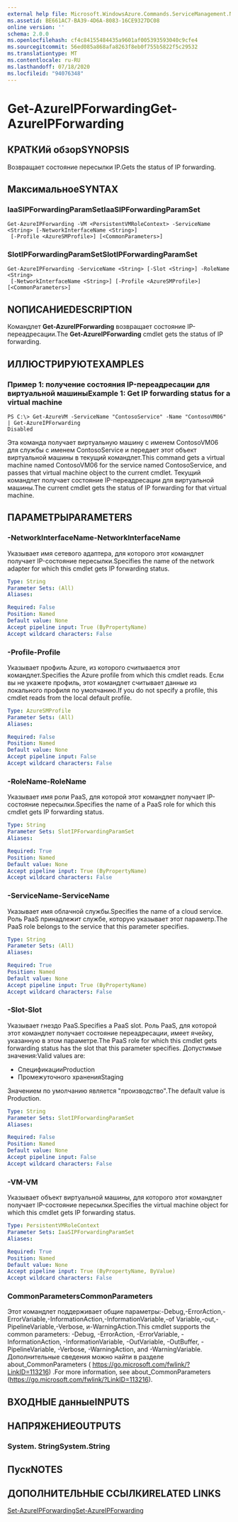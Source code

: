 ```yaml
---
external help file: Microsoft.WindowsAzure.Commands.ServiceManagement.Network.dll-Help.xml
ms.assetid: BE661AC7-BA39-4D6A-8083-16CE9327DC08
online version: ''
schema: 2.0.0
ms.openlocfilehash: cf4c84155484435a9601af005393593040c9cfe4
ms.sourcegitcommit: 56ed085a868afa8263f8eb0f755b5822f5c29532
ms.translationtype: MT
ms.contentlocale: ru-RU
ms.lasthandoff: 07/18/2020
ms.locfileid: "94076348"
---
```

# <span data-ttu-id="7aa8e-101">Get-AzureIPForwarding</span><span class="sxs-lookup"><span data-stu-id="7aa8e-101">Get-AzureIPForwarding</span></span>

## <span data-ttu-id="7aa8e-102">КРАТКИй обзор</span><span class="sxs-lookup"><span data-stu-id="7aa8e-102">SYNOPSIS</span></span>
<span data-ttu-id="7aa8e-103">Возвращает состояние пересылки IP.</span><span class="sxs-lookup"><span data-stu-id="7aa8e-103">Gets the status of IP forwarding.</span></span>

## <span data-ttu-id="7aa8e-104">Максимальное</span><span class="sxs-lookup"><span data-stu-id="7aa8e-104">SYNTAX</span></span>

### <span data-ttu-id="7aa8e-105">IaaSIPForwardingParamSet</span><span class="sxs-lookup"><span data-stu-id="7aa8e-105">IaaSIPForwardingParamSet</span></span>
```
Get-AzureIPForwarding -VM <PersistentVMRoleContext> -ServiceName <String> [-NetworkInterfaceName <String>]
 [-Profile <AzureSMProfile>] [<CommonParameters>]
```

### <span data-ttu-id="7aa8e-106">SlotIPForwardingParamSet</span><span class="sxs-lookup"><span data-stu-id="7aa8e-106">SlotIPForwardingParamSet</span></span>
```
Get-AzureIPForwarding -ServiceName <String> [-Slot <String>] -RoleName <String>
 [-NetworkInterfaceName <String>] [-Profile <AzureSMProfile>] [<CommonParameters>]
```

## <span data-ttu-id="7aa8e-107">NОПИСАНИЕ</span><span class="sxs-lookup"><span data-stu-id="7aa8e-107">DESCRIPTION</span></span>
<span data-ttu-id="7aa8e-108">Командлет **Get-AzureIPForwarding** возвращает состояние IP-переадресации.</span><span class="sxs-lookup"><span data-stu-id="7aa8e-108">The **Get-AzureIPForwarding** cmdlet gets the status of IP forwarding.</span></span>

## <span data-ttu-id="7aa8e-109">ИЛЛЮСТРИРУЮТ</span><span class="sxs-lookup"><span data-stu-id="7aa8e-109">EXAMPLES</span></span>

### <span data-ttu-id="7aa8e-110">Пример 1: получение состояния IP-переадресации для виртуальной машины</span><span class="sxs-lookup"><span data-stu-id="7aa8e-110">Example 1: Get IP forwarding status for a virtual machine</span></span>
```
PS C:\> Get-AzureVM -ServiceName "ContosoService" -Name "ContosoVM06" | Get-AzureIPForwarding
Disabled
```

<span data-ttu-id="7aa8e-111">Эта команда получает виртуальную машину с именем ContosoVM06 для службы с именем ContosoService и передает этот объект виртуальной машины в текущий командлет.</span><span class="sxs-lookup"><span data-stu-id="7aa8e-111">This command gets a virtual machine named ContosoVM06 for the service named ContosoService, and passes that virtual machine object to the current cmdlet.</span></span>
<span data-ttu-id="7aa8e-112">Текущий командлет получает состояние IP-переадресации для виртуальной машины.</span><span class="sxs-lookup"><span data-stu-id="7aa8e-112">The current cmdlet gets the status of IP forwarding for that virtual machine.</span></span>

## <span data-ttu-id="7aa8e-113">ПАРАМЕТРЫ</span><span class="sxs-lookup"><span data-stu-id="7aa8e-113">PARAMETERS</span></span>

### <span data-ttu-id="7aa8e-114">-NetworkInterfaceName</span><span class="sxs-lookup"><span data-stu-id="7aa8e-114">-NetworkInterfaceName</span></span>
<span data-ttu-id="7aa8e-115">Указывает имя сетевого адаптера, для которого этот командлет получает IP-состояние пересылки.</span><span class="sxs-lookup"><span data-stu-id="7aa8e-115">Specifies the name of the network adapter for which this cmdlet gets IP forwarding status.</span></span>

```yaml
Type: String
Parameter Sets: (All)
Aliases: 

Required: False
Position: Named
Default value: None
Accept pipeline input: True (ByPropertyName)
Accept wildcard characters: False
```

### <span data-ttu-id="7aa8e-116">-Profile</span><span class="sxs-lookup"><span data-stu-id="7aa8e-116">-Profile</span></span>
<span data-ttu-id="7aa8e-117">Указывает профиль Azure, из которого считывается этот командлет.</span><span class="sxs-lookup"><span data-stu-id="7aa8e-117">Specifies the Azure profile from which this cmdlet reads.</span></span> <span data-ttu-id="7aa8e-118">Если вы не укажете профиль, этот командлет считывает данные из локального профиля по умолчанию.</span><span class="sxs-lookup"><span data-stu-id="7aa8e-118">If you do not specify a profile, this cmdlet reads from the local default profile.</span></span>

```yaml
Type: AzureSMProfile
Parameter Sets: (All)
Aliases: 

Required: False
Position: Named
Default value: None
Accept pipeline input: False
Accept wildcard characters: False
```

### <span data-ttu-id="7aa8e-119">-RoleName</span><span class="sxs-lookup"><span data-stu-id="7aa8e-119">-RoleName</span></span>
<span data-ttu-id="7aa8e-120">Указывает имя роли PaaS, для которой этот командлет получает IP-состояние пересылки.</span><span class="sxs-lookup"><span data-stu-id="7aa8e-120">Specifies the name of a PaaS role for which this cmdlet gets IP forwarding status.</span></span>

```yaml
Type: String
Parameter Sets: SlotIPForwardingParamSet
Aliases: 

Required: True
Position: Named
Default value: None
Accept pipeline input: True (ByPropertyName)
Accept wildcard characters: False
```

### <span data-ttu-id="7aa8e-121">-ServiceName</span><span class="sxs-lookup"><span data-stu-id="7aa8e-121">-ServiceName</span></span>
<span data-ttu-id="7aa8e-122">Указывает имя облачной службы.</span><span class="sxs-lookup"><span data-stu-id="7aa8e-122">Specifies the name of a cloud service.</span></span>
<span data-ttu-id="7aa8e-123">Роль PaaS принадлежит службе, которую указывает этот параметр.</span><span class="sxs-lookup"><span data-stu-id="7aa8e-123">The PaaS role belongs to the service that this parameter specifies.</span></span>

```yaml
Type: String
Parameter Sets: (All)
Aliases: 

Required: True
Position: Named
Default value: None
Accept pipeline input: True (ByPropertyName)
Accept wildcard characters: False
```

### <span data-ttu-id="7aa8e-124">-Slot</span><span class="sxs-lookup"><span data-stu-id="7aa8e-124">-Slot</span></span>
<span data-ttu-id="7aa8e-125">Указывает гнездо PaaS.</span><span class="sxs-lookup"><span data-stu-id="7aa8e-125">Specifies a PaaS slot.</span></span>
<span data-ttu-id="7aa8e-126">Роль PaaS, для которой этот командлет получает состояние переадресации, имеет ячейку, указанную в этом параметре.</span><span class="sxs-lookup"><span data-stu-id="7aa8e-126">The PaaS role for which this cmdlet gets forwarding status has the slot that this parameter specifies.</span></span>
<span data-ttu-id="7aa8e-127">Допустимые значения:</span><span class="sxs-lookup"><span data-stu-id="7aa8e-127">Valid values are:</span></span> 

- <span data-ttu-id="7aa8e-128">Спецификации</span><span class="sxs-lookup"><span data-stu-id="7aa8e-128">Production</span></span>
- <span data-ttu-id="7aa8e-129">Промежуточного хранения</span><span class="sxs-lookup"><span data-stu-id="7aa8e-129">Staging</span></span> 

<span data-ttu-id="7aa8e-130">Значением по умолчанию является "производство".</span><span class="sxs-lookup"><span data-stu-id="7aa8e-130">The default value is Production.</span></span>

```yaml
Type: String
Parameter Sets: SlotIPForwardingParamSet
Aliases: 

Required: False
Position: Named
Default value: None
Accept pipeline input: False
Accept wildcard characters: False
```

### <span data-ttu-id="7aa8e-131">-VM</span><span class="sxs-lookup"><span data-stu-id="7aa8e-131">-VM</span></span>
<span data-ttu-id="7aa8e-132">Указывает объект виртуальной машины, для которого этот командлет получает IP-состояние пересылки.</span><span class="sxs-lookup"><span data-stu-id="7aa8e-132">Specifies the virtual machine object for which this cmdlet gets IP forwarding status.</span></span>

```yaml
Type: PersistentVMRoleContext
Parameter Sets: IaaSIPForwardingParamSet
Aliases: 

Required: True
Position: Named
Default value: None
Accept pipeline input: True (ByPropertyName, ByValue)
Accept wildcard characters: False
```

### <span data-ttu-id="7aa8e-133">CommonParameters</span><span class="sxs-lookup"><span data-stu-id="7aa8e-133">CommonParameters</span></span>
<span data-ttu-id="7aa8e-134">Этот командлет поддерживает общие параметры:-Debug,-ErrorAction,-ErrorVariable,-InformationAction,-InformationVariable,-of Variable,-out,-PipelineVariable,-Verbose, и-WarningAction.</span><span class="sxs-lookup"><span data-stu-id="7aa8e-134">This cmdlet supports the common parameters: -Debug, -ErrorAction, -ErrorVariable, -InformationAction, -InformationVariable, -OutVariable, -OutBuffer, -PipelineVariable, -Verbose, -WarningAction, and -WarningVariable.</span></span> <span data-ttu-id="7aa8e-135">Дополнительные сведения можно найти в разделе about_CommonParameters ( https://go.microsoft.com/fwlink/?LinkID=113216) .</span><span class="sxs-lookup"><span data-stu-id="7aa8e-135">For more information, see about_CommonParameters (https://go.microsoft.com/fwlink/?LinkID=113216).</span></span>

## <span data-ttu-id="7aa8e-136">ВХОДНЫЕ данные</span><span class="sxs-lookup"><span data-stu-id="7aa8e-136">INPUTS</span></span>

## <span data-ttu-id="7aa8e-137">НАПРЯЖЕНИЕ</span><span class="sxs-lookup"><span data-stu-id="7aa8e-137">OUTPUTS</span></span>

### <span data-ttu-id="7aa8e-138">System. String</span><span class="sxs-lookup"><span data-stu-id="7aa8e-138">System.String</span></span>

## <span data-ttu-id="7aa8e-139">Пуск</span><span class="sxs-lookup"><span data-stu-id="7aa8e-139">NOTES</span></span>

## <span data-ttu-id="7aa8e-140">ДОПОЛНИТЕЛЬНЫЕ ССЫЛКИ</span><span class="sxs-lookup"><span data-stu-id="7aa8e-140">RELATED LINKS</span></span>

[<span data-ttu-id="7aa8e-141">Set-AzureIPForwarding</span><span class="sxs-lookup"><span data-stu-id="7aa8e-141">Set-AzureIPForwarding</span></span>](./Set-AzureIPForwarding.md)


